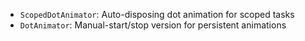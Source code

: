 ﻿- `ScopedDotAnimator`: Auto-disposing dot animation for scoped tasks
- `DotAnimator`: Manual-start/stop version for persistent animations